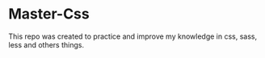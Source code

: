 # Master-Css

This repo was created to practice and improve my knowledge in css, sass, less and others things.
